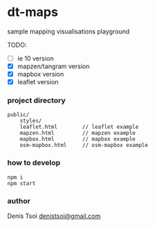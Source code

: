 # dt-maps  

sample mapping visualisations playground  

TODO: 
- [ ] ie 10 version  
- [x] mapzen/tangram version  
- [x] mapbox version  
- [x] leaflet version

### project directory

    public/
        styles/
        leaflet.html        // leaflet example
        mapzen.html         // mapzen example
        mapbox.html         // mapbox example
        osm-mapbox.html     // osm-mapbox example

### how to develop

    npm i
    npm start

### author   
Denis Tsoi <denistsoi@gmail.com>  